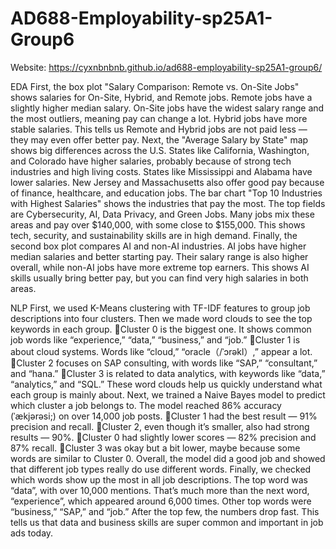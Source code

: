 # AD688-Employability-sp25A1-Group6
Website: https://cyxnbnbnb.github.io/ad688-employability-sp25A1-group6/

EDA
First, the box plot "Salary Comparison: Remote vs. On-Site Jobs" shows salaries for On-Site, Hybrid, and Remote jobs. Remote jobs have a slightly higher median salary. On-Site jobs have the widest salary range and the most outliers, meaning pay can change a lot. Hybrid jobs have more stable salaries. This tells us Remote and Hybrid jobs are not paid less — they may even offer better pay.
Next, the "Average Salary by State" map shows big differences across the U.S. States like California, Washington, and Colorado have higher salaries, probably because of strong tech industries and high living costs. States like Mississippi and Alabama have lower salaries. New Jersey and Massachusetts also offer good pay because of finance, healthcare, and education jobs.
The bar chart "Top 10 Industries with Highest Salaries" shows the industries that pay the most. The top fields are Cybersecurity, AI, Data Privacy, and Green Jobs. Many jobs mix these areas and pay over $140,000, with some close to $155,000. This shows tech, security, and sustainability skills are in high demand.
Finally, the second box plot compares AI and non-AI industries. AI jobs have higher median salaries and better starting pay. Their salary range is also higher overall, while non-AI jobs have more extreme top earners. This shows AI skills usually bring better pay, but you can find very high salaries in both areas.

NLP
First, we used K-Means clustering with TF-IDF features to group job descriptions into four clusters. Then we made word clouds to see the top keywords in each group.
Cluster 0 is the biggest one. It shows common job words like “experience,” “data,” “business,” and “job.”
Cluster 1 is about cloud systems. Words like “cloud,” “oracle（/ˈɔrəkl）,”  appear a lot.
Cluster 2 focuses on SAP consulting, with words like “SAP,” “consultant,” and “hana.”
Cluster 3 is related to data analytics, with keywords like “data,” “analytics,” and “SQL.”
These word clouds help us quickly understand what each group is mainly about.
Next, we trained a Naive Bayes model to predict which cluster a job belongs to. The model reached 86% accuracy (ˈækjərəsi;) on over 14,000 job posts.
Cluster 1 had the best result — 91% precision and recall.
Cluster 2, even though it’s smaller, also had strong results — 90%.
Cluster 0 had slightly lower scores — 82% precision and 87% recall.
Cluster 3 was okay but a bit lower, maybe because some words are similar to Cluster 0.
Overall, the model did a good job and showed that different job types really do use different words.
Finally, we checked which words show up the most in all job descriptions. The top word was “data”, with over 10,000 mentions. That’s much more than the next word, “experience”, which appeared around 6,000 times. Other top words were “business,” “SAP,” and “job.” After the top few, the numbers drop fast.
This tells us that data and business skills are super common and important in job ads today.

